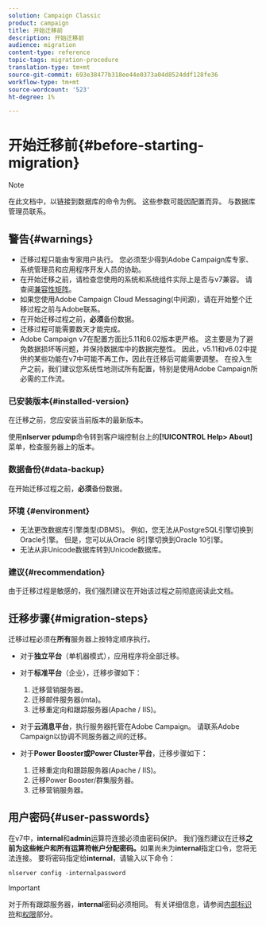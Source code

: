 ```yaml
---
solution: Campaign Classic
product: campaign
title: 开始迁移前
description: 开始迁移前
audience: migration
content-type: reference
topic-tags: migration-procedure
translation-type: tm+mt
source-git-commit: 693e38477b318ee44e0373a04d8524ddf128fe36
workflow-type: tm+mt
source-wordcount: '523'
ht-degree: 1%

---
```



# 开始迁移前{#before-starting-migration}

>[!NOTE]
>
>在此文档中，以链接到数据库的命令为例。 这些参数可能因配置而异。 与数据库管理员联系。

## 警告{#warnings}

* 迁移过程只能由专家用户执行。 您必须至少得到Adobe Campaign库专家、系统管理员和应用程序开发人员的协助。
* 在开始迁移之前，请检查您使用的系统和系统组件实际上是否与v7兼容。 请查阅[兼容性矩阵](../../rn/using/compatibility-matrix.md)。
* 如果您使用Adobe Campaign Cloud Messaging(中间源)，请在开始整个迁移过程之前与Adobe联系。
* 在开始迁移过程之前，**必须**&#x200B;备份数据。
* 迁移过程可能需要数天才能完成。
* Adobe Campaign v7在配置方面比5.11和6.02版本更严格。 这主要是为了避免数据损坏等问题，并保持数据库中的数据完整性。 因此，v5.11和v6.02中提供的某些功能在v7中可能不再工作，因此在迁移后可能需要调整。 在投入生产之前，我们建议您系统性地测试所有配置，特别是使用Adobe Campaign所必需的工作流。

### 已安装版本{#installed-version}

在迁移之前，您应安装当前版本的最新版本。

使用&#x200B;**nlserver pdump**&#x200B;命令转到客户端控制台上的&#x200B;**[!UICONTROL Help> About]**&#x200B;菜单，检查服务器上的版本。

### 数据备份{#data-backup}

在开始迁移过程之前，**必须**&#x200B;备份数据。

### 环境 {#environment}

* 无法更改数据库引擎类型(DBMS)。 例如，您无法从PostgreSQL引擎切换到Oracle引擎。 但是，您可以从Oracle 8引擎切换到Oracle 10引擎。
* 无法从非Unicode数据库转到Unicode数据库。

### 建议{#recommendation}

由于迁移过程是敏感的，我们强烈建议在开始该过程之前彻底阅读此文档。

## 迁移步骤{#migration-steps}

迁移过程必须在&#x200B;**所有**&#x200B;服务器上按特定顺序执行。

* 对于&#x200B;**独立平台**（单机器模式），应用程序将全部迁移。
* 对于&#x200B;**标准平台**（企业），迁移步骤如下：

   1. 迁移营销服务器。
   1. 迁移邮件服务器(mta)。
   1. 迁移重定向和跟踪服务器(Apache / IIS)。

* 对于&#x200B;**云消息平台**，执行服务器托管在Adobe Campaign。 请联系Adobe Campaign以协调不同服务器之间的迁移。
* 对于&#x200B;**Power Booster或Power Cluster平台**，迁移步骤如下：

   1. 迁移重定向和跟踪服务器(Apache / IIS)。
   1. 迁移Power Booster/群集服务器。
   1. 迁移营销服务器。

## 用户密码{#user-passwords}

在v7中，**internal**&#x200B;和&#x200B;**admin**&#x200B;运算符连接必须由密码保护。 我们强烈建议在迁移&#x200B;**之前为这些帐户和所有运算符帐户分配密码。**&#x200B;如果尚未为&#x200B;**internal**&#x200B;指定口令，您将无法连接。 要将密码指定给&#x200B;**internal**，请输入以下命令：

```
nlserver config -internalpassword
```

>[!IMPORTANT]
>
>对于所有跟踪服务器，**internal**&#x200B;密码必须相同。 有关详细信息，请参阅[内部标识符](../../installation/using/campaign-server-configuration.md#internal-identifier)和[权限](../../platform/using/access-management.md)部分。

